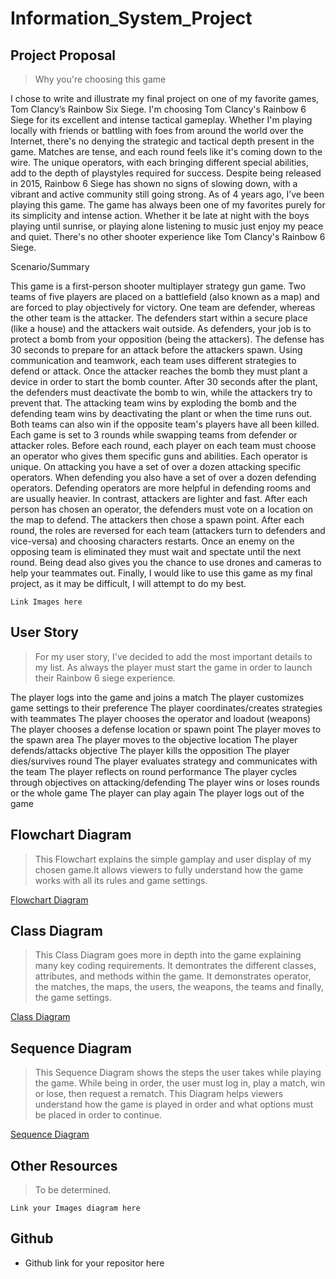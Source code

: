 # Information_System_Project

## Project Proposal

> Why you're choosing this game

I chose to write and illustrate my final project on one of my favorite games, Tom Clancy’s Rainbow Six Siege. I'm choosing Tom Clancy's Rainbow 6 Siege for its excellent and intense tactical gameplay. Whether I'm playing locally with friends or battling with foes from around the world over the Internet, there's no denying the strategic and tactical depth present in the game. Matches are tense, and each round feels like it's coming down to the wire. The unique operators, with each bringing different special abilities, add to the depth of playstyles required for success. Despite being released in 2015, Rainbow 6 Siege has shown no signs of slowing down, with a vibrant and active community still going strong. As of 4 years ago, I’ve been playing this game. The game has always been one of my favorites purely for its simplicity and intense action. Whether it be late at night with the boys playing until sunrise, or playing alone listening to music just enjoy my peace and quiet. There's no other shooter experience like Tom Clancy's Rainbow 6 Siege. 



Scenario/Summary

 This game is a first-person shooter multiplayer strategy gun game. Two teams of five players are placed on a battlefield (also known as a map) and are forced to play objectively for victory. One team are defender, whereas the other team is the attacker. The defenders start within a secure place (like a house) and the attackers wait outside. As defenders, your job is to protect a bomb from your opposition (being the attackers). The defense has 30 seconds to prepare for an attack before the attackers spawn. Using communication and teamwork, each team uses different strategies to defend or attack. Once the attacker reaches the bomb they must plant a device in order to start the bomb counter. After 30 seconds after the plant, the defenders must deactivate the bomb to win, while the attackers try to prevent that. The attacking team wins by exploding the bomb and the defending team wins by deactivating the plant or when the time runs out. Both teams can also win if the opposite team's players have all been killed. Each game is set to 3 rounds while swapping teams from defender or attacker roles. Before each round, each player on each team must choose an operator who gives them specific guns and abilities. Each operator is unique. On attacking you have a set of over a dozen attacking specific operators. When defending you also have a set of over a dozen defending operators. Defending operators are more helpful in defending rooms and are usually heavier. In contrast, attackers are lighter and fast. After each person has chosen an operator, the defenders must vote on a location on the map to defend. The attackers then chose a spawn point. After each round, the roles are reversed for each team (attackers turn to defenders and vice-versa) and choosing characters restarts. Once an enemy on the opposing team is eliminated they must wait and spectate until the next round. Being dead also gives you the chance to use drones and cameras to help your teammates out. Finally, I would like to use this game as my final project, as it may be difficult, I will attempt to do my best.


`Link Images here`

## User Story

>For my user story, I've decided to add the most important details to my list. As always the player must start the game in order to launch their Rainbow 6 siege experience. 

  The player logs into the game and joins a match
  The player customizes game settings to their preference
  The player coordinates/creates strategies with teammates
  The player chooses the operator and loadout (weapons)
  The player chooses a defense location or spawn point
  The player moves to the spawn area
  The player moves to the objective location
  The player defends/attacks objective
  The player kills the opposition
  The player dies/survives round
  The player evaluates strategy and communicates with the team
  The player reflects on round performance
  The player cycles through objectives on attacking/defending
  The player wins or loses rounds or the whole game
  The player can play again
  The player logs out of the game


## Flowchart Diagram

>This Flowchart explains the simple gamplay and user display of my chosen game.It allows viewers to fully understand how the game works with all its rules and game settings.

[Flowchart Diagram](real_images/RFLOWCHART.drawio.png "Rainbow Six Siege Flowchart Diagram")

## Class Diagram

>This Class Diagram goes more in depth into the game explaining many key coding requirements. It demontrates the different classes, attributes, and methods within the game. It demonstrates operator, the matches, the maps, the users, the weapons, the teams and finally, the game settings.

[Class Diagram](real_images/Class_R6.Final.drawio.png "Rainbow Six Siege Class Diagram")

## Sequence Diagram

>This Sequence Diagram shows the steps the user takes while playing the game. While being in order, the user must log in, play a match, win or lose, then request a rematch. This Diagram helps viewers understand how the game is played in order and what options must be placed in order to continue.

[Sequence Diagram](real_images/Final_Sequence_R6.drawio.png "Rainbow Six Siege Sequence Diagram")

## Other Resources

>To be determined.

`Link your Images diagram here`  

## Github

- Github link for your repositor here  
